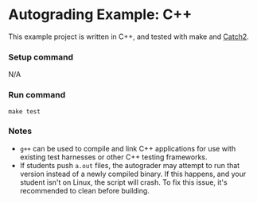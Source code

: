 # Autograding Example: C++
This example project is written in C++, and tested with make and [Catch2](https://github.com/catchorg/Catch2).

### Setup command
N/A

### Run command
`make test`

### Notes
- `g++` can be used to compile and link C++ applications for use with existing test harnesses or other C++ testing frameworks.
- If students push `a.out` files, the autograder may attempt to run that version instead of a newly compiled binary. If this happens, and your student isn't on Linux, the script will crash. To fix this issue, it's recommended to clean before building.
